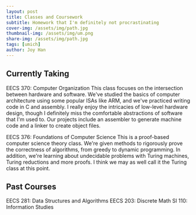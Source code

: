 ```yaml
---
layout: post
title: Classes and Coursework
subtitle: Homework that I'm definitely not procrastinating
cover-img: /assets/img/path.jpg
thumbnail-img: /assets/img/um.png
share-img: /assets/img/path.jpg
tags: [umich]
author: Joy Han
---
```

## Currently Taking
EECS 370: Computer Organization
This class focuses on the intersection between hardware and software. We've studied the basics of computer architecture using some popular ISAs like ARM, and we've practiced writing code in C and assembly. I really enjoy the intricacies of low-level hardware design, though I definitely miss the comfortable abstractions of software that I'm used to. Our projects include an assembler to generate machine code and a linker to create object files. 

EECS 376: Foundations of Computer Science
This is a proof-based computer science theory class. We're given methods to rigorously prove the correctness of algorithms, from greedy to dynamic programming. In addition, we're learning about undecidable problems with Turing machines, Turing reductions and more proofs. I think we may as well call it the Turing class at this point. 

## Past Courses
EECS 281: Data Structures and Algorithms
EECS 203: Discrete Math
SI 110: Information Studies
